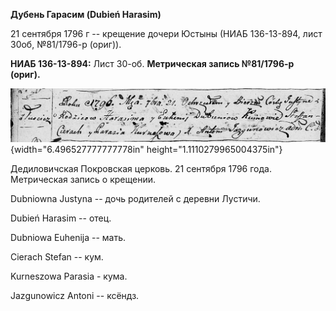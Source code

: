 **Дубень Гарасим (Dubień Harasim)**

21 сентября 1796 г -- крещение дочери Юстыны (НИАБ 136-13-894, лист
30об, №81/1796-р (ориг)).

**НИАБ 136-13-894:** Лист 30-об. **Метрическая запись №81/1796-р
(ориг).**

![](./media/692492f3c18f54f1352fb22a70afc24ff16ef6e0.png){width="6.496527777777778in"
height="1.1110279965004375in"}

Дедиловичская Покровская церковь. 21 сентября 1796 года. Метрическая
запись о крещении.

Dubniowna Justyna -- дочь родителей с деревни Лустичи.

Dubień Harasim -- отец.

Dubniowa Euhenija -- мать.

Cierach Stefan -- кум.

Kurneszowa Parasia - кума.

Jazgunowicz Antoni -- ксёндз.
